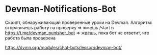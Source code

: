 # Devman-Notifications-Bot
Скрипт, обнаруживающий проверенные уроки на Devman. 
Алгоритм: отправляешь работу на проверку => жмешь /start в https://t.me/devman_punisher_bot => ждешь, пока бот не ответит, что работа была проверена

https://dvmn.org/modules/chat-bots/lesson/devman-bot/
